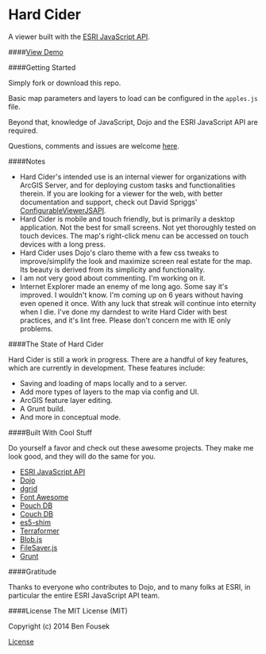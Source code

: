 Hard Cider
==========

A viewer built with the [ESRI JavaScript API](https://developers.arcgis.com/javascript/).

####[View Demo](http://btfou.github.io/hardcider/)

####Getting Started

Simply fork or download this repo.

Basic map parameters and layers to load can be configured in the `apples.js` file.

Beyond that, knowledge of JavaScript, Dojo and the ESRI JavaScript API are required.

Questions, comments and issues are welcome [here](https://github.com/btfou/hardcider/issues).

####Notes

* Hard Cider's intended use is an internal viewer for organizations with ArcGIS Server, and for deploying custom tasks and functionalities therein. If you are looking for a viewer for the web, with better documentation and support, check out David Spriggs' [ConfigurableViewerJSAPI](https://github.com/DavidSpriggs/ConfigurableViewerJSAPI).
* Hard Cider is mobile and touch friendly, but is primarily a desktop application. Not the best for small screens. Not yet thoroughly tested on touch devices. The map's right-click menu can be accessed on touch devices with a long press.
* Hard Cider uses Dojo's claro theme with a few css tweaks to improve/simplify the look and maximize screen real estate for the map. Its beauty is derived from its simplicity and functionality.
* I am not very good about commenting. I'm working on it.
* Internet Explorer made an enemy of me long ago. Some say it's improved. I wouldn't know. I'm coming up on 6 years without having even opened it once. With any luck that streak will continue into eternity when I die. I've done my darndest to write Hard Cider with best practices, and it's lint free. Please don't concern me with IE only problems.

####The State of Hard Cider

Hard Cider is still a work in progress. There are a handful of key features, which are currently in development. These features include:

* Saving and loading of maps locally and to a server.
* Add more types of layers to the map via config and UI.
* ArcGIS feature layer editing.
* A Grunt build.
* And more in conceptual mode.

####Built With Cool Stuff

Do yourself a favor and check out these awesome projects. They make me look good, and they will do the same for you.

* [ESRI JavaScript API](https://developers.arcgis.com/javascript/)
* [Dojo](http://dojotoolkit.org/)
* [dgrid](http://dojofoundation.org/packages/dgrid/)
* [Font Awesome](http://fortawesome.github.io/Font-Awesome/)
* [Pouch DB](http://pouchdb.com/)
* [Couch DB](http://couchdb.apache.org/)
* [es5-shim](https://github.com/es-shims/es5-shim)
* [Terraformer](http://terraformer.io/)
* [Blob.js](https://github.com/eligrey/Blob.js)
* [FileSaver.js](https://github.com/eligrey/FileSaver.js)
* [Grunt](http://gruntjs.com/)

####Gratitude

Thanks to everyone who contributes to Dojo, and to many folks at ESRI, in particular the entire ESRI JavaScript API team.

####License
The MIT License (MIT)

Copyright (c) 2014 Ben Fousek

[License](https://github.com/btfou/hardcider/blob/master/LICENSE)
